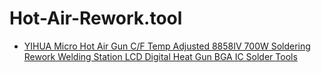 # Hot-Air-Rework.tool
- [YIHUA Micro Hot Air Gun C/F Temp Adjusted 8858IV 700W Soldering Rework Welding Station LCD Digital Heat Gun BGA IC Solder Tools](https://www.aliexpress.us/item/3256806674398972.html)
